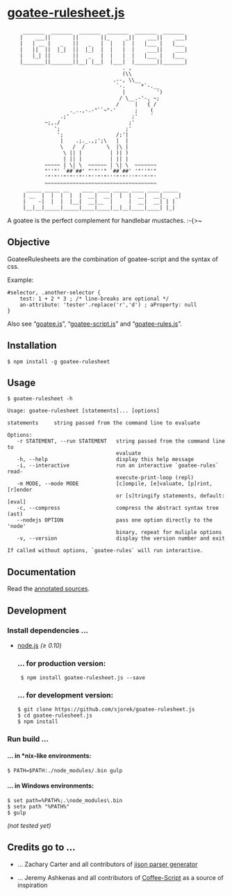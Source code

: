 
[goatee-rulesheet.js](http://sjorek.github.io/goatee-rulesheet.js/)
===================================================================

         _______  _______  _______  _______  _______  _______
        |    ___||       ||       ||_     _||    ___||    ___|
        |   | __ |   _   ||   _   |  |   |  |   |___ |   |___
        |   ||  ||  |_|  ||  |_|  |  |   |  |    ___||    ___|
        |   |_| ||       ||   _   |  |   |  |   |___ |   |___
        |_______||_______||__| |__|  |___|  |_______||_______|
                                         . ,
                                         (\\
                                      .--, \\__
                                       `-.     *`-.__
                                         |          ')
                                        / \__.-'-, ~;
                                       /     |   { /
                        ._..,-.-"``~"-'      ;    (
                     .;'                    ;'    ´
                ~;,./                      ;'
                   ';                     ;'
                    ';                 /;'|
                     |    .;._.,;';\   |  |
                     \   /  /       \  |\ |
                      \ || |         | )| )
                      | || |         | || |
                ~~~~~ | \| \  ~~~~~~ | \| \  ~~~~~~~
                "''"' `##`##' "'"''" `##`##' '"''"'"
                '"'"''"'"''"''"''"'"'''"'"'''"''"'"'
                ~~~~~~~~~~~~~~~~~~~~~~~~~~~~~~~~~~~~
          _____ _____ __    ____ ____ _____ ____ ____ _____
         | __  |  |  |  |  |  __|  __|  |  |  __|  __|_   _|
         |    -|  |  |  |__|  __|__  |     |  __|  __| | |  
         |__|__|_____|_____|____|____|__|__|____|____| |_|  


A goatee is the perfect complement for handlebar mustaches. :-{>~

## Objective

GoateeRulesheets are the combination of goatee-script and the syntax of css.

Example:

    #selector, .another-selector {
        test: 1 + 2 * 3 ; /* line-breaks are optional */
        an-attribute: 'tester'.replace('r','d') ; aProperty: null
    }

Also see “[goatee.js](http://sjorek.github.io/goatee.js)”,
“[goatee-script.js](http://sjorek.github.io/goatee-script.js)” and
“[goatee-rules.js](http://sjorek.github.io/goatee-rules.js)”.


## Installation

    $ npm install -g goatee-rulesheet


## Usage

    $ goatee-rulesheet -h

    Usage: goatee-rulesheet [statements]... [options]

    statements     string passed from the command line to evaluate

    Options:
       -r STATEMENT, --run STATEMENT   string passed from the command line to
                                       evaluate
       -h, --help                      display this help message
       -i, --interactive               run an interactive `goatee-rules` read-
                                       execute-print-loop (repl)
       -m MODE, --mode MODE            [c]ompile, [e]valuate, [p]rint, [r]ender
                                       or [s]tringify statements, default:  [eval]
       -c, --compress                  compress the abstract syntax tree (ast)
       --nodejs OPTION                 pass one option directly to the 'node'
                                       binary, repeat for muliple options
       -v, --version                   display the version number and exit

    If called without options, `goatee-rules` will run interactive.

## Documentation

Read the [annotated sources](http://sjorek.github.io/goatee-rulesheet/).


## Development

### Install dependencies …

- [node.js](http://nodejs.org) _(≥ 0.10)_

  ### … for production version:

       $ npm install goatee-rulesheet.js --save

  ### … for development version:

      $ git clone https://github.com/sjorek/goatee-rulesheet.js
      $ cd goatee-rulesheet.js
      $ npm install

### Run build …

#### … in *nix-like environments:

    $ PATH=$PATH:./node_modules/.bin gulp

#### … in Windows environments:

    $ set path=%PATH%;.\node_modules\.bin
    $ setx path "%PATH%"
    $ gulp

_(not tested yet)_


## Credits go to …

- … Zachary Carter and all contributors of
  [jison parser generator](http://zaach.github.io/jison/)

- … Jeremy Ashkenas and all contributors of
  [Coffee-Script](http://coffeescript.org/)
  as a source of inspiration
